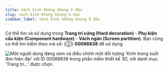 ```yaml
---
title: Vách kính không khung ở đâu
slug: vach-kinh-khong-khung-o-dau
sidebar_label: Vách kính không khung ở đâu
---
```


Có thể tìm và sử dụng trong **Trang trí cứng (Hard decoration)** - **Phụ kiện cấu kiện (Component hardware)** - **Vách ngăn (Screen partition)**. Bạn cũng có thể tìm kiếm theo mã số: (②) **00088838** để sử dụng.

![Một người dùng đang xem và điều chỉnh một đối tượng 'Kính trong suốt đơn hiện đại' với ID 00088838 trong phần mềm thiết kế 3D, với danh mục 'Trang trí...' được chọn.](https://storage.googleapis.com/jegavn_kb/images/99a7b397-9708-4b7e-8968-bfd9db45f17d.png)